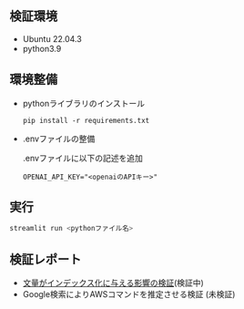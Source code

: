 ## 検証環境
* Ubuntu 22.04.3
* python3.9

## 環境整備
* pythonライブラリのインストール

  `pip install -r requirements.txt`

* .envファイルの整備

  .envファイルに以下の記述を追加
  ```
  OPENAI_API_KEY="<openaiのAPIキー>"
  ```

## 実行
```bash
streamlit run <pythonファイル名>
```

## 検証レポート
* [文量がインデックス化に与える影響の検証](./report_doc_num.md)(検証中)
* Google検索によりAWSコマンドを推定させる検証 (未検証)
